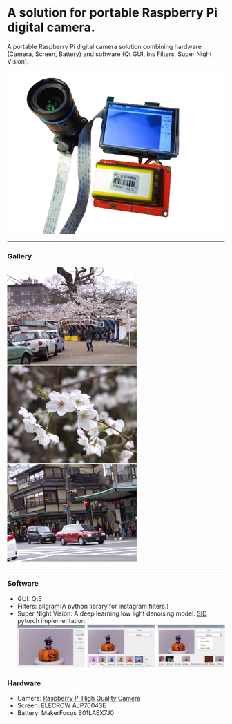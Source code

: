 # A solution for portable Raspberry Pi digital camera.
A portable Raspberry Pi digital camera solution combining hardware (Camera, Screen, Battery) and software (Qt GUI, Ins Filters, Super Night Vision).

![camera](./fig/raspy.png "camera")

---

### Gallery



<img src="./fig/gallery1.jpg" alt="gallery1" width="300"/>
<img src="./fig/gallery2.jpg" alt="gallery2" width="300"/>
<img src="./fig/gallery3.jpg" alt="gallery3" width="300"/>



---

### Software
- GUI: Qt5
- Filters: [pilgram](https://github.com/akiomik/pilgram)(A python library for instagram filters.)
- Super Night Vision: A  deep learning low light denoising model: [SID](https://arxiv.org/abs/1805.01934) pytorch implementation.
![menu](./fig/win.jpg "menu")

### Hardware
- Camera: [Raspberry Pi High Quality Camera](https://www.raspberrypi.com/products/raspberry-pi-high-quality-camera/)
- Screen: ELECROW AJP70043E
- Battery: MakerFocus B01LAEX7J0

